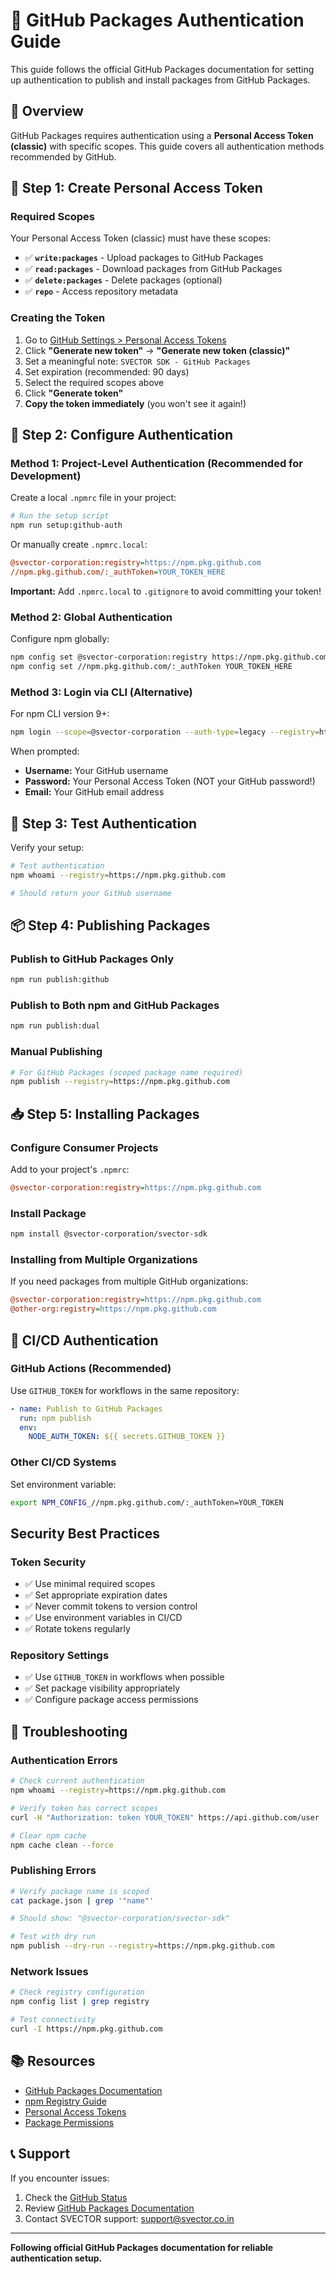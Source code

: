 # 🔐 GitHub Packages Authentication Guide

This guide follows the official GitHub Packages documentation for setting up authentication to publish and install packages from GitHub Packages.

## 📖 Overview

GitHub Packages requires authentication using a **Personal Access Token (classic)** with specific scopes. This guide covers all authentication methods recommended by GitHub.

## 🔑 Step 1: Create Personal Access Token

### Required Scopes

Your Personal Access Token (classic) must have these scopes:

- ✅ **`write:packages`** - Upload packages to GitHub Packages
- ✅ **`read:packages`** - Download packages from GitHub Packages  
- ✅ **`delete:packages`** - Delete packages (optional)
- ✅ **`repo`** - Access repository metadata

### Creating the Token

1. Go to [GitHub Settings > Personal Access Tokens](https://github.com/settings/tokens)
2. Click **"Generate new token"** → **"Generate new token (classic)"**
3. Set a meaningful note: `SVECTOR SDK - GitHub Packages`
4. Set expiration (recommended: 90 days)
5. Select the required scopes above
6. Click **"Generate token"**
7. **Copy the token immediately** (you won't see it again!)

## 🔧 Step 2: Configure Authentication

### Method 1: Project-Level Authentication (Recommended for Development)

Create a local `.npmrc` file in your project:

```bash
# Run the setup script
npm run setup:github-auth
```

Or manually create `.npmrc.local`:

```ini
@svector-corporation:registry=https://npm.pkg.github.com
//npm.pkg.github.com/:_authToken=YOUR_TOKEN_HERE
```

**Important:** Add `.npmrc.local` to `.gitignore` to avoid committing your token!

### Method 2: Global Authentication

Configure npm globally:

```bash
npm config set @svector-corporation:registry https://npm.pkg.github.com
npm config set //npm.pkg.github.com/:_authToken YOUR_TOKEN_HERE
```

### Method 3: Login via CLI (Alternative)

For npm CLI version 9+:

```bash
npm login --scope=@svector-corporation --auth-type=legacy --registry=https://npm.pkg.github.com
```

When prompted:
- **Username:** Your GitHub username
- **Password:** Your Personal Access Token (NOT your GitHub password!)
- **Email:** Your GitHub email address

## 🧪 Step 3: Test Authentication

Verify your setup:

```bash
# Test authentication
npm whoami --registry=https://npm.pkg.github.com

# Should return your GitHub username
```

## 📦 Step 4: Publishing Packages

### Publish to GitHub Packages Only

```bash
npm run publish:github
```

### Publish to Both npm and GitHub Packages

```bash
npm run publish:dual
```

### Manual Publishing

```bash
# For GitHub Packages (scoped package name required)
npm publish --registry=https://npm.pkg.github.com
```

## 📥 Step 5: Installing Packages

### Configure Consumer Projects

Add to your project's `.npmrc`:

```ini
@svector-corporation:registry=https://npm.pkg.github.com
```

### Install Package

```bash
npm install @svector-corporation/svector-sdk
```

### Installing from Multiple Organizations

If you need packages from multiple GitHub organizations:

```ini
@svector-corporation:registry=https://npm.pkg.github.com
@other-org:registry=https://npm.pkg.github.com
```

## 🤖 CI/CD Authentication

### GitHub Actions (Recommended)

Use `GITHUB_TOKEN` for workflows in the same repository:

```yaml
- name: Publish to GitHub Packages
  run: npm publish
  env:
    NODE_AUTH_TOKEN: ${{ secrets.GITHUB_TOKEN }}
```

### Other CI/CD Systems

Set environment variable:
```bash
export NPM_CONFIG_//npm.pkg.github.com/:_authToken=YOUR_TOKEN
```

## Security Best Practices

### Token Security

- ✅ Use minimal required scopes
- ✅ Set appropriate expiration dates
- ✅ Never commit tokens to version control
- ✅ Use environment variables in CI/CD
- ✅ Rotate tokens regularly

### Repository Settings

- ✅ Use `GITHUB_TOKEN` in workflows when possible
- ✅ Set package visibility appropriately
- ✅ Configure package access permissions

## 🐛 Troubleshooting

### Authentication Errors

```bash
# Check current authentication
npm whoami --registry=https://npm.pkg.github.com

# Verify token has correct scopes
curl -H "Authorization: token YOUR_TOKEN" https://api.github.com/user

# Clear npm cache
npm cache clean --force
```

### Publishing Errors

```bash
# Verify package name is scoped
cat package.json | grep '"name"'

# Should show: "@svector-corporation/svector-sdk"

# Test with dry run
npm publish --dry-run --registry=https://npm.pkg.github.com
```

### Network Issues

```bash
# Check registry configuration
npm config list | grep registry

# Test connectivity
curl -I https://npm.pkg.github.com
```

## 📚 Resources

- [GitHub Packages Documentation](https://docs.github.com/en/packages)
- [npm Registry Guide](https://docs.github.com/en/packages/working-with-a-github-packages-registry/working-with-the-npm-registry)
- [Personal Access Tokens](https://docs.github.com/en/authentication/keeping-your-account-and-data-secure/creating-a-personal-access-token)
- [Package Permissions](https://docs.github.com/en/packages/learn-github-packages/about-permissions-for-github-packages)

## 📞 Support

If you encounter issues:

1. Check the [GitHub Status](https://www.githubstatus.com/)
2. Review [GitHub Packages Documentation](https://docs.github.com/en/packages)
3. Contact SVECTOR support: support@svector.co.in

---

**Following official GitHub Packages documentation for reliable authentication setup.**
